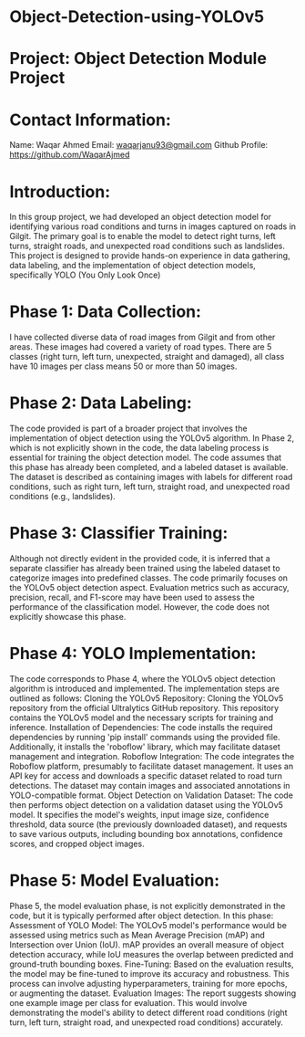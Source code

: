 # Object-Detection-using-YOLOv5

# Project:    Object Detection Module Project
# Contact Information:
Name: Waqar Ahmed
Email: waqarjanu93@gmail.com
Github Profile: https://github.com/WaqarAjmed

# Introduction:
 In this group project, we had developed an object detection model for identifying various road conditions and turns in images captured on roads in Gilgit. The primary goal is to enable the model to detect right turns, left turns, straight roads, and unexpected road conditions such as landslides. This project is designed to provide hands-on experience in data gathering, data labeling, and the implementation of object detection models, specifically YOLO (You Only Look Once)

# Phase 1: Data Collection:
I have collected diverse data of road images from Gilgit and from other areas. These images had covered a variety of road types. There are 5 classes (right turn, left turn, unexpected, straight and damaged), all class have 10 images per class means 50 or more than 50 images.

# Phase 2: Data Labeling:
The code provided is part of a broader project that involves the implementation of object detection using the YOLOv5 algorithm. In Phase 2, which is not explicitly shown in the code, the data labeling process is essential for training the object detection model. The code assumes that this phase has already been completed, and a labeled dataset is available. The dataset is described as containing images with labels for different road conditions, such as right turn, left turn, straight road, and unexpected road conditions (e.g., landslides).

# Phase 3: Classifier Training:
Although not directly evident in the provided code, it is inferred that a separate classifier has already been trained using the labeled dataset to categorize images into predefined classes. The code primarily focuses on the YOLOv5 object detection aspect. Evaluation metrics such as accuracy, precision, recall, and F1-score may have been used to assess the performance of the classification model. However, the code does not explicitly showcase this phase.
# Phase 4: YOLO Implementation:
 The code corresponds to Phase 4, where the YOLOv5 object detection algorithm is introduced and implemented. The implementation steps are outlined as follows:
Cloning the YOLOv5 Repository: Cloning the YOLOv5 repository from the official Ultralytics GitHub repository. This repository contains the YOLOv5 model and the necessary scripts for training and inference.
Installation of Dependencies: The code installs the required dependencies by running 'pip install' commands using the provided file. Additionally, it installs the 'roboflow' library, which may facilitate dataset management and integration.
Roboflow Integration: The code integrates the Roboflow platform, presumably to facilitate dataset management. It uses an API key for access and downloads a specific dataset related to road turn detections. The dataset may contain images and associated annotations in YOLO-compatible format.
Object Detection on Validation Dataset: The code then performs object detection on a validation dataset using the YOLOv5 model. It specifies the model's weights, input image size, confidence threshold, data source (the previously downloaded dataset), and requests to save various outputs, including bounding box annotations, confidence scores, and cropped object images.
# Phase 5: Model Evaluation:
Phase 5, the model evaluation phase, is not explicitly demonstrated in the code, but it is typically performed after object detection. In this phase:
Assessment of YOLO Model: The YOLOv5 model's performance would be assessed using metrics such as Mean Average Precision (mAP) and Intersection over Union (IoU). mAP provides an overall measure of object detection accuracy, while IoU measures the overlap between predicted and ground-truth bounding boxes.
Fine-Tuning: Based on the evaluation results, the model may be fine-tuned to improve its accuracy and robustness. This process can involve adjusting hyperparameters, training for more epochs, or augmenting the dataset.
Evaluation Images: The report suggests showing one example image per class for evaluation. This would involve demonstrating the model's ability to detect different road conditions (right turn, left turn, straight road, and unexpected road conditions) accurately.
